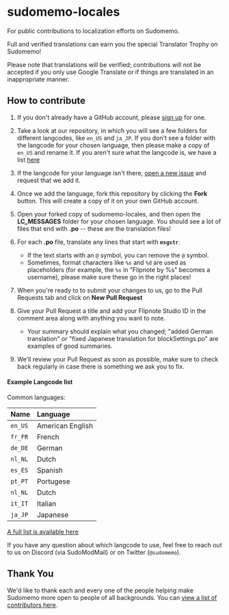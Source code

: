 # sudomemo-locales
For public contributions to localization efforts on Sudomemo.

Full and verified translations can earn you the special Translator Trophy on Sudomemo!

Please note that translations will be verified; contributions will not be accepted if you only use Google Translate or if things are translated in an inappropriate manner.

## How to contribute

1. If you don't already have a GitHub account, please [sign up](https://github.com/join) for one.

2. Take a look at our repository, in which you will see a few folders for different langcodes, like `en_US` and `ja_JP`. If you don't see a folder with the langcode for your chosen language, then please make a copy of `en_US` and rename it. If you aren't sure what the langcode is, we have a list [here](#langcode-list)

3. If the langcode for your language isn't there, [open a new issue](https://github.com/Sudomemo/sudomemo-locales/issues/new) and request that we add it.

4. Once we add the language, fork this repository by clicking the **Fork** button. This will create a copy of it on your own GitHub account.

5. Open your forked copy of sudomemo-locales, and then open the **LC_MESSAGES** folder for your chosen language. You should see a lot of files that end with **.po** -- these are the translation files!

7. For each **.po** file, translate any lines that start with **`msgstr`**. 

	* If the text starts with an `@` symbol, you can remove the `@` symbol. 
	* Sometimes, format characters like `%s` and `%d` are used as placeholders (for example, the `%s` in "Flipnote by %s" becomes a username), please make sure these go in the right places!
    
8. When you're ready to to submit your changes to us, go to the Pull Requests tab and click on **New Pull Request**

9. Give your Pull Request a title and add your Flipnote Studio ID in the comment area along with anything you want to note.

	* Your summary should explain what you changed; "added German translation" or "fixed Japanese translation for blockSettings.po" are examples of good summaries.


10. We'll review your Pull Request as soon as possible, make sure to check back regularly in case there is something we ask you to fix.

#### Example Langcode list

Common languages:

| Name    | Language          |
|:--------|:------------------|
| `en_US` | American English  |
| `fr_FR` | French  |
| `de_DE` | German  |
| `nl_NL` | Dutch  |
| `es_ES` | Spanish  |
| `pt_PT` | Portugese |
| `nl_NL` | Dutch  |
| `it_IT` | Italian  |
| `ja_JP` | Japanese  |

[A full list is available here](http://www.lingoes.net/en/translator/langcode.htm)

If you have any question about which langcode to use, feel free to reach out to us on Discord (via SudoModMail) or on Twitter (`@sudomemo`).

## Thank You

We'd like to thank each and every one of the people helping make Sudomemo more open to people of all backgrounds. You can [view a list of contributors here](https://github.com/Sudomemo/sudomemo-locales/graphs/contributors).
